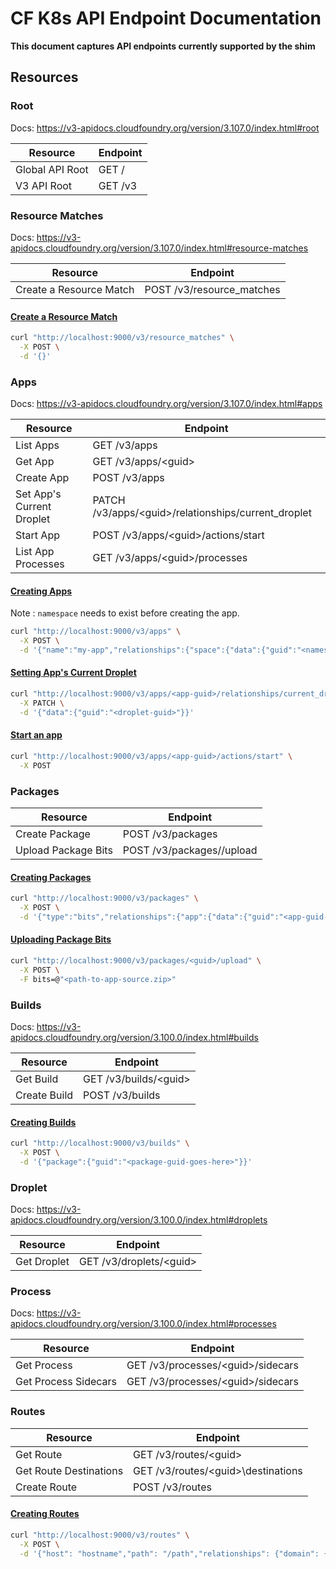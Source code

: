 # CF K8s API Endpoint Documentation

**This document captures API endpoints currently supported by the shim**

## Resources

### Root

Docs: https://v3-apidocs.cloudfoundry.org/version/3.107.0/index.html#root

| Resource | Endpoint |
|--|--|
| Global API Root | GET / |
| V3 API Root | GET /v3 |

### Resource Matches

Docs: https://v3-apidocs.cloudfoundry.org/version/3.107.0/index.html#resource-matches

| Resource | Endpoint |
|--|--|
| Create a Resource Match | POST /v3/resource_matches |

#### [Create a Resource Match](https://v3-apidocs.cloudfoundry.org/version/3.107.0/index.html#create-a-resource-match)
```bash
curl "http://localhost:9000/v3/resource_matches" \
  -X POST \
  -d '{}'
```

### Apps

Docs: https://v3-apidocs.cloudfoundry.org/version/3.107.0/index.html#apps

| Resource | Endpoint |
|--|--|
| List Apps | GET /v3/apps |
| Get App | GET /v3/apps/\<guid> |
| Create App | POST /v3/apps |
| Set App's Current Droplet | PATCH /v3/apps/\<guid>/relationships/current_droplet |
| Start App | POST /v3/apps/\<guid>/actions/start |
| List App Processes | GET /v3/apps/\<guid>/processes |

#### [Creating Apps](https://v3-apidocs.cloudfoundry.org/version/3.100.0/index.html#the-app-object)
Note : `namespace` needs to exist before creating the app.
```bash
curl "http://localhost:9000/v3/apps" \
  -X POST \
  -d '{"name":"my-app","relationships":{"space":{"data":{"guid":"<namespace-name>"}}}}'
```

#### [Setting App's Current Droplet](https://v3-apidocs.cloudfoundry.org/version/3.108.0/index.html#update-a-droplet)
```bash
curl "http://localhost:9000/v3/apps/<app-guid>/relationships/current_droplet" \
  -X PATCH \
  -d '{"data":{"guid":"<droplet-guid>"}}'
```

#### [Start an app](https://v3-apidocs.cloudfoundry.org/version/3.100.0/index.html#start-an-app)
```bash
curl "http://localhost:9000/v3/apps/<app-guid>/actions/start" \
  -X POST
```

### Packages

| Resource | Endpoint |
|--|--|
| Create Package | POST /v3/packages |
| Upload Package Bits | POST /v3/packages/<guid>/upload |

#### [Creating Packages](https://v3-apidocs.cloudfoundry.org/version/3.107.0/index.html#create-a-package)
```bash
curl "http://localhost:9000/v3/packages" \
  -X POST \
  -d '{"type":"bits","relationships":{"app":{"data":{"guid":"<app-guid-goes-here>"}}}}'
```

#### [Uploading Package Bits](https://v3-apidocs.cloudfoundry.org/version/3.107.0/index.html#upload-package-bits)
```bash
curl "http://localhost:9000/v3/packages/<guid>/upload" \
  -X POST \
  -F bits=@"<path-to-app-source.zip>"
```
 
### Builds

Docs: https://v3-apidocs.cloudfoundry.org/version/3.100.0/index.html#builds

| Resource | Endpoint |
|--|--|
| Get Build | GET /v3/builds/\<guid> |
| Create Build | POST /v3/builds|

#### [Creating Builds](https://v3-apidocs.cloudfoundry.org/version/3.107.0/index.html#create-a-build)
```bash
curl "http://localhost:9000/v3/builds" \
  -X POST \
  -d '{"package":{"guid":"<package-guid-goes-here>"}}'
```

### Droplet

Docs: https://v3-apidocs.cloudfoundry.org/version/3.100.0/index.html#droplets

| Resource | Endpoint |
|--|--|
| Get Droplet | GET /v3/droplets/\<guid> |

### Process

Docs: https://v3-apidocs.cloudfoundry.org/version/3.100.0/index.html#processes

| Resource | Endpoint |
|--|--|
| Get Process | GET /v3/processes/\<guid>/sidecars |
| Get Process Sidecars | GET /v3/processes/\<guid>/sidecars |




### Routes

| Resource | Endpoint |
|--|--|
| Get Route | GET /v3/routes/\<guid> |
| Get Route Destinations | GET /v3/routes/\<guid>\destinations |
| Create Route | POST /v3/routes |

#### [Creating Routes](https://v3-apidocs.cloudfoundry.org/version/3.107.0/index.html#create-a-route)
```bash
curl "http://localhost:9000/v3/routes" \
  -X POST \
  -d '{"host": "hostname","path": "/path","relationships": {"domain": {"data": { "guid": "<domain-guid-goes-here>" }},"space": {"data": { "guid": "<namespace-name>" }}}}'
```
